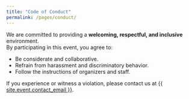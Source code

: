 ```yaml
---
title: "Code of Conduct"
permalink: /pages/conduct/
---
```


We are committed to providing a **welcoming, respectful, and inclusive** environment.  
By participating in this event, you agree to:
- Be considerate and collaborative.
- Refrain from harassment and discriminatory behavior.
- Follow the instructions of organizers and staff.

If you experience or witness a violation, please contact us at <a href="mailto:{{ site.event.contact_email }}">{{ site.event.contact_email }}</a>.